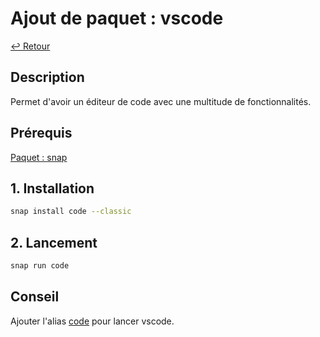 # Ajout de paquet : vscode

[↩️ Retour](./README.md)

## Description

Permet d'avoir un éditeur de code avec une multitude de fonctionnalités.

## Prérequis

[Paquet : snap](./paquet-snap.md)

## 1. Installation

```bash
snap install code --classic
```

## 2. Lancement

```bash
snap run code
```

## Conseil

Ajouter l'alias [code](../aliases.md) pour lancer vscode.
